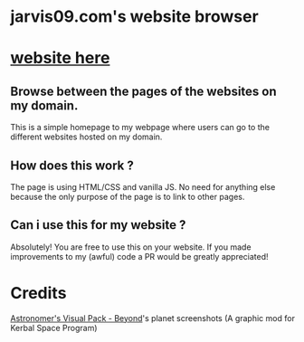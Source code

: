 # jarvis09.com's website browser

# [website here](https://jarvis09.com)

## Browse between the pages of the websites on my domain.

This is a simple homepage to my webpage where users can go to the different websites hosted on my domain.

## How does this work ?

The page is using HTML/CSS and vanilla JS. No need for anything else because the only purpose of the page is to link to other pages.

## Can i use this for my website ?

Absolutely! You are free to use this on your website. If you made improvements to my (awful) code a PR would be greatly appreciated!

# Credits

[Astronomer's Visual Pack - Beyond](https://forum.kerbalspaceprogram.com/topic/160878-ksp-1123-astronomers-visual-pack-beyond-v413-july-17th-2022/)'s planet screenshots (A graphic mod for Kerbal Space Program)
